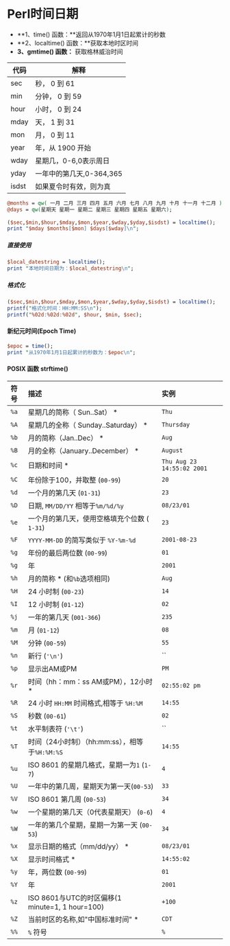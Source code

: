 # Perl时间日期

- **1、time() 函数：**返回从1970年1月1日起累计的秒数
- **2、localtime() 函数：**获取本地时区时间
- **3、gmtime() 函数：** 获取格林威治时间


| 代码	| 解释	|
| ---- | ---- |
| sec	| 秒， 0 到 61|	|
| min	| 分钟， 0 到 59	|
| hour	| 小时， 0 到 24	|
| mday	| 天， 1 到 31	|
| mon	| 月， 0 到 11	|
| year	| 年，从 1900 开始	|
| wday	| 星期几，0-6,0表示周日	|
| yday	| 一年中的第几天,0-364,365	|
| isdst	| 如果夏令时有效，则为真	|

```perl
@months = qw( 一月 二月 三月 四月 五月 六月 七月 八月 九月 十月 十一月 十二月 );
@days = qw(星期天 星期一 星期二 星期三 星期四 星期五 星期六);
 
($sec,$min,$hour,$mday,$mon,$year,$wday,$yday,$isdst) = localtime();
print "$mday $months[$mon] $days[$wday]\n";
```

##### 直接使用

```perl
$local_datestring = localtime();
print "本地时间日期为：$local_datestring\n";
```

##### 格式化

```perl
($sec,$min,$hour,$mday,$mon,$year,$wday,$yday,$isdst) = localtime();
printf("格式化时间：HH:MM:SS\n");
printf("%02d:%02d:%02d", $hour, $min, $sec);
```

#### 新纪元时间(Epoch Time)

```perl
$epoc = time();
print "从1970年1月1日起累计的秒数为：$epoc\n";
```

#### POSIX 函数 strftime()

| 符号 | 描述                                            | 实例                       |
| :--- | :---------------------------------------------- | :------------------------- |
| `%a` | 星期几的简称（ Sun..Sat） *                     | `Thu`                      |
| `%A` | 星期几的全称（ Sunday..Saturday） *             | `Thursday`                 |
| `%b` | 月的简称（Jan..Dec） *                          | `Aug`                      |
| `%B` | 月的全称（January..December） *                 | `August`                   |
| `%c` | 日期和时间 *                                    | `Thu Aug 23 14:55:02 2001` |
| `%C` | 年份除于100，并取整 (`00-99`)                   | `20`                       |
| `%d` | 一个月的第几天 (`01-31`)                        | `23`                       |
| `%D` | 日期, `MM/DD/YY` 相等于`%m/%d/%y`               | `08/23/01`                 |
| `%e` | 一个月的第几天，使用空格填充个位数 (` 1-31`)    | `23`                       |
| `%F` | `YYYY-MM-DD` 的简写类似于 `%Y-%m-%d`            | `2001-08-23`               |
| `%g` | 年份的最后两位数 (`00-99`)                      | `01`                       |
| `%g` | 年                                              | `2001`                     |
| `%h` | 月的简称 * (和`%b`选项相同)                     | `Aug`                      |
| `%H` | 24 小时制 (`00-23`)                             | `14`                       |
| `%I` | 12 小时制 (`01-12`)                             | `02`                       |
| `%j` | 一年的第几天 (`001-366`)                        | `235`                      |
| `%m` | 月 (`01-12`)                                    | `08`                       |
| `%M` | 分钟 (`00-59`)                                  | `55`                       |
| `%n` | 新行 (`'\n'`)                                   | ``                         |
| `%p` | 显示出AM或PM                                    | `PM`                       |
| `%r` | 时间（hh：mm：ss AM或PM），12小时 *             | `02:55:02 pm`              |
| `%R` | 24 小时 `HH:MM` 时间格式,相等于 `%H:%M`         | `14:55`                    |
| `%S` | 秒数 (`00-61`)                                  | `02`                       |
| `%t` | 水平制表符 (`'\t'`)                             | ``                         |
| `%T` | 时间（24小时制）（hh:mm:ss），相等于`%H:%M:%S`  | `14:55`                    |
| `%u` | ISO 8601 的星期几格式，星期一为`1` (`1-7`)      | `4`                        |
| `%U` | 一年中的第几周，星期天为第一天(`00-53`)         | `33`                       |
| `%V` | ISO 8601 第几周 (`00-53`)                       | `34`                       |
| `%w` | 一个星期的第几天（0代表星期天） (`0-6`)         | `4`                        |
| `%W` | 一年的第几个星期，星期一为第一天 (`00-53`)      | `34`                       |
| `%x` | 显示日期的格式（mm/dd/yy） *                    | `08/23/01`                 |
| `%X` | 显示时间格式 *                                  | `14:55:02`                 |
| `%y` | 年，两位数 (`00-99`)                            | `01`                       |
| `%Y` | 年                                              | `2001`                     |
| `%z` | ISO 8601与UTC的时区偏移(1 minute=1, 1 hour=100) | `+100`                     |
| `%Z` | 当前时区的名称,如"中国标准时间" *               | `CDT`                      |
| `%%` | `%` 符号                                        | `%`                        |
